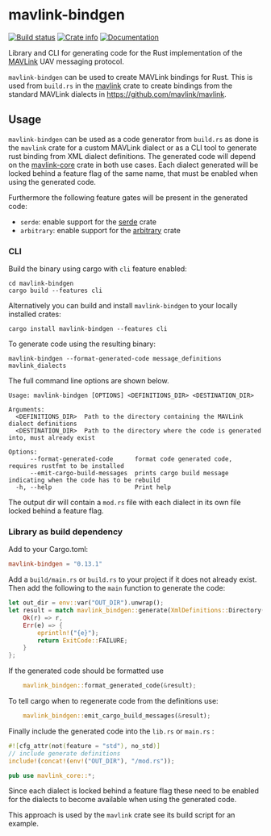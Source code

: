 # mavlink-bindgen

[![Build status](https://github.com/mavlink/rust-mavlink/actions/workflows/test.yml/badge.svg)](https://github.com/mavlink/rust-mavlink/actions/workflows/test.yml)
[![Crate info](https://img.shields.io/crates/v/mavlink-bindgen.svg)](https://crates.io/crates/mavlink-bindgen)
[![Documentation](https://docs.rs/mavlink-bindgen/badge.svg)](https://docs.rs/mavlink-bindgen)

Library and CLI for generating code for the Rust implementation of the [MAVLink](https://mavlink.io/en) UAV messaging protocol.

`mavlink-bindgen` can be used to create MAVLink bindings for Rust. This is used from `build.rs` in the [mavlink](https://crates.io/crates/mavlink) crate to create bindings from the standard MAVLink dialects in <https://github.com/mavlink/mavlink>.

## Usage

`mavlink-bindgen` can be used as a code generator from `build.rs` as done is the `mavlink` crate for a custom MAVLink dialect or as a CLI tool to generate rust binding from XML dialect definitions. The generated code will depend on the [mavlink-core](https://crates.io/crates/mavlink-core) crate in both use cases. Each dialect generated will be locked behind a feature flag of the same name, that must be enabled when using the generated code.

Furthermore the following feature gates will be present in the generated code: 

- `serde`: enable support for the [serde](https://crates.io/crates/serde) crate
- `arbitrary`: enable support for the [arbitrary](https://crates.io/crates/arbitrary) crate

### CLI

Build the binary using cargo with `cli` feature enabled:

```shell
cd mavlink-bindgen
cargo build --features cli
```

Alternatively you can build and install `mavlink-bindgen` to your locally installed crates:

```shell
cargo install mavlink-bindgen --features cli
```  

To generate code using the resulting binary:

```shell
mavlink-bindgen --format-generated-code message_definitions mavlink_dialects
```

The full command line options are shown below.

```shell
Usage: mavlink-bindgen [OPTIONS] <DEFINITIONS_DIR> <DESTINATION_DIR>

Arguments:
  <DEFINITIONS_DIR>  Path to the directory containing the MAVLink dialect definitions
  <DESTINATION_DIR>  Path to the directory where the code is generated into, must already exist

Options:
      --format-generated-code      format code generated code, requires rustfmt to be installed
      --emit-cargo-build-messages  prints cargo build message indicating when the code has to be rebuild
  -h, --help                       Print help
```

The output dir will contain a `mod.rs` file with each dialect in its own file locked behind a feature flag.

### Library as build dependency

Add to your Cargo.toml:

```toml
mavlink-bindgen = "0.13.1"
```

Add a `build/main.rs` or `build.rs` to your project if it does not already exist. Then add the following to the `main` function to generate the code:

```rs
let out_dir = env::var("OUT_DIR").unwrap();
let result = match mavlink_bindgen::generate(XmlDefinitions::Directory(definitions_dir), out_dir) {
    Ok(r) => r,
    Err(e) => {
        eprintln!("{e}");
        return ExitCode::FAILURE;
    }
};
```

If the generated code should be formatted use

```rs
    mavlink_bindgen::format_generated_code(&result);
```

To tell cargo when to regenerate code from the definitions use:

```rs
    mavlink_bindgen::emit_cargo_build_messages(&result);
```

Finally include the generated code into the `lib.rs` or `main.rs` :

```rs
#![cfg_attr(not(feature = "std"), no_std)]
// include generate definitions
include!(concat!(env!("OUT_DIR"), "/mod.rs"));

pub use mavlink_core::*;
```

Since each dialect is locked behind a feature flag these need to be enabled for the dialects to become available when using the generated code.

This approach is used by the `mavlink` crate see its build script for an example.

